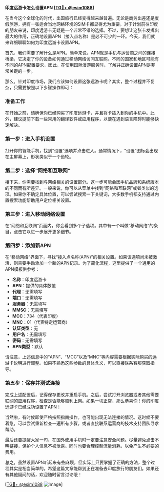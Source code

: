 **印度远游卡怎么设置APN [[TG💪+ @esim1088](https://t.me/s/esim1088)]**

在当今这个全球化的时代，出国旅行已经变得越来越普遍。无论是商务出差还是度假旅游，拥有一张适合当地网络环境的SIM卡都显得尤为重要。对于计划前往印度的朋友来说，印度远游卡无疑是一个非常不错的选择。不过，要想让这张卡发挥出最大的作用，正确地设置APN（接入点名称）是必不可少的一环。今天，我们就来详细聊聊如何为印度远游卡设置APN。

首先，我们需要了解什么是APN。简单来说，APN就是手机与运营商之间的连接桥梁，它决定了你的设备如何通过移动网络访问互联网。不同的国家和地区可能有不同的APN配置要求，因此，在使用国际漫游服务时，了解并正确设置APN是非常关键的一步。

那么，针对印度市场，我们应该如何设置这张远游卡呢？其实，整个过程并不复杂，只需要按照以下步骤操作即可：

### 准备工作

在开始之前，请确保你已经购买了印度远游卡，并且将卡插入到你的手机中。此外，建议提前下载一些常用的翻译软件或应用程序，以便在遇到语言障碍时能够快速解决。

### 第一步：进入手机设置

打开你的智能手机，找到“设置”选项并点击进入。通常情况下，“设置”图标会出现在主屏幕上，形状类似于一个齿轮。

### 第二步：选择“网络和互联网”

接下来，你需要找到与网络相关的设置部分。这一步可能会因手机品牌和系统版本的不同而有所差异。一般来说，你可以从菜单中找到“网络和互联网”或者类似的选项。如果你不确定具体位置，可以尝试搜索一下关键词，大多数手机都支持通过内置搜索功能帮助用户定位相关设置。

### 第三步：进入移动网络设置

在“网络和互联网”页面内，你会看到多个子选项。其中有一个叫做“移动网络”的条目，点击它以进一步展开更多细节。

### 第四步：添加新APN

在“移动网络”界面下，寻找“接入点名称(APN)”的相关设置。如果该选项尚未被激活，则需要手动添加一个新的APN记录。为了简化流程，这里提供了一个通用的APN模板供参考：

- **名称**：印度远游卡  
- **APN**：提供的具体数值  
- **代理**：无需填写  
- **端口**：无需填写  
- **服务器**：无需填写  
- **MMSC**：无需填写  
- **MCC**：734（代表印度）  
- **MNC**：01（代表特定运营商）  
- **认证类型**：无  
- **用户名**：无需填写  
- **密码**：无需填写  
- **APN类型**：默认  

请注意，上述信息中的“APN”、“MCC”以及“MNC”等内容需要根据实际购买的远游卡说明进行调整。如果不熟悉这些参数的具体含义，可以直接联系客服获取指导。

### 第五步：保存并测试连接

完成上述配置后，记得保存更改并重启手机。之后，尝试打开浏览器或者其他需要联网的应用程序，检查是否能够顺利上网。如果一切正常，那么恭喜你！你的印度远游卡已经成功设置了APN！

当然啦，有时候即使严格按照指南操作，也可能出现无法连接的情况。这时候不要着急，可以尝试重新检查一遍所有步骤，或者直接联系运营商的技术支持团队寻求帮助。

最后还要提醒大家一句，在国外使用手机时一定要注意安全问题。尽量避免点击不明链接，保护个人信息不被泄露。同时也要合理控制流量消耗，以免产生不必要的费用。

总之，虽然设置APN听起来有些麻烦，但实际上只要掌握了正确的方法，整个过程其实是相当简单的。希望这篇文章能帮到正在准备去印度旅行的朋友们。如果还有其他疑问的话，欢迎随时留言讨论哦！

[[TG💪+ @esim1088](https://t.me/s/esim1088) ![Image](https://i.postimg.cc/4NQfJmqS/Snipaste-2025-05-13-00-14-12.png)]
